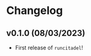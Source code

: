 # Changelog

<!--next-version-placeholder-->

## v0.1.0 (08/03/2023)

- First release of `runcitadel`!